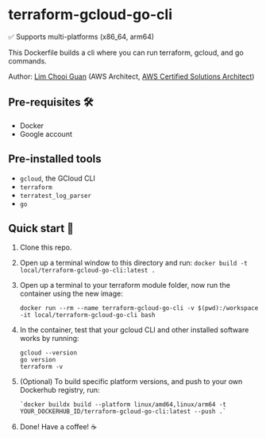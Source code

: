 # terraform-gcloud-go-cli

✅ Supports multi-platforms (x86_64, arm64)  

This Dockerfile builds a cli where you can run terraform, gcloud, and go commands.  

Author: [Lim Chooi Guan](https://www.linkedin.com/in/cgl88/) (AWS Architect, [AWS Certified Solutions Architect](https://www.credly.com/badges/c54918d6-6370-4099-afa8-122d6d4fa067))

## Pre-requisites 🛠
* Docker  
* Google account

## Pre-installed tools
- `gcloud`, the GCloud CLI
- `terraform`
- `terratest_log_parser`
- `go`

## Quick start 🍕
1. Clone this repo.
2. Open up a terminal window to this directory and run:
   `docker build -t local/terraform-gcloud-go-cli:latest .`
3. Open up a terminal to your terraform module folder, now run the container using the new image:

    `docker run --rm --name terraform-gcloud-go-cli -v $(pwd):/workspace -it local/terraform-gcloud-go-cli bash`

4. In the container, test that your gcloud CLI and other installed software works by running:
   ```
   gcloud --version
   go version
   terraform -v
   ```

5. (Optional) To build specific platform versions, and push to your own Dockerhub registry, run:
   ```
   `docker buildx build --platform linux/amd64,linux/arm64 -t YOUR_DOCKERHUB_ID/terraform-gcloud-go-cli:latest --push .`
   ```

6. Done! Have a coffee! ☕️